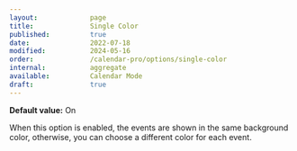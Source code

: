 ```yaml
---
layout:             page
title:              Single Color
published:          true
date:               2022-07-18
modified:           2024-05-16
order:              /calendar-pro/options/single-color
internal:           aggregate
available:          Calendar Mode
draft:              true
---
```

**Default value:** On

When this option is enabled, the events are shown in the same background color, otherwise, you can choose a different color for each event.